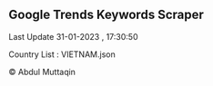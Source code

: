 

## Google Trends Keywords Scraper 
 
Last Update 31-01-2023 , 17:30:50

Country List :
VIETNAM.json



© Abdul Muttaqin 
